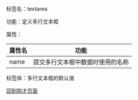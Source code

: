 标签名：textarea

功能：定义多行文本框

属性：

| 属性名 | 功能                             |
| ------ | -------------------------------- |
| name   | 提交多行文本框中数据时使用的名称 |

标签体：多行文本框的默认值

[回到刚才页面](note001-HTML.html)
